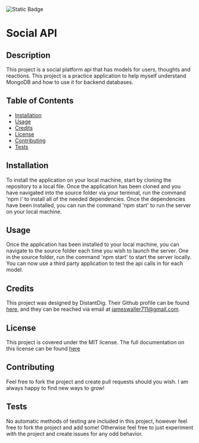 ![Static Badge](https://img.shields.io/badge/License-MIT-yellow)

  # Social API

  ## Description

  This project is a social platform api that has models for users, thoughts and reactions. This project is a practice application to help myself understand MongoDB and how to use it for backend databases.

  ## Table of Contents

  - [Installation](#installation)
  - [Usage](#usage)
  - [Credits](#credits)
  - [License](#license)
  - [Contributing](#contributing)
  - [Tests](#tests)

  ## Installation

  To install the application on your local machine, start by cloning the repository to a local file. Once the application has been cloned and you have navigated into the source folder via your terminal, run the command 'npm i' to install all of the needed dependencies. Once the dependencies have been installed, you can run the command 'npm start' to run the server on your local machine.

  ## Usage

  Once the application has been installed to your local machine, you can navigate to the source folder each time you wish to launch the server. One in the source folder, run the command 'npm start' to start the server locally. You can now use a third party application to test the api calls in for each model.

  ## Credits

  This project was designed by DistantDig. Their Github profile can be found [here](https://github.com/DistantDig), and they can be reached via email at jameswaller711@gmail.com.

  ## License

  This project is covered under the MIT license. The full documentation on this license can be found [here](https://opensource.org/licenses/MIT)

  ## Contributing

  Feel free to fork the project and create pull requests should you wish. I am always happy to find new ways to grow!

  ## Tests

  No automatic methods of testing are included in this project, however feel free to fork the project and add some! Otherwise feel free to just experiment with the project and create issues for any odd behavior.